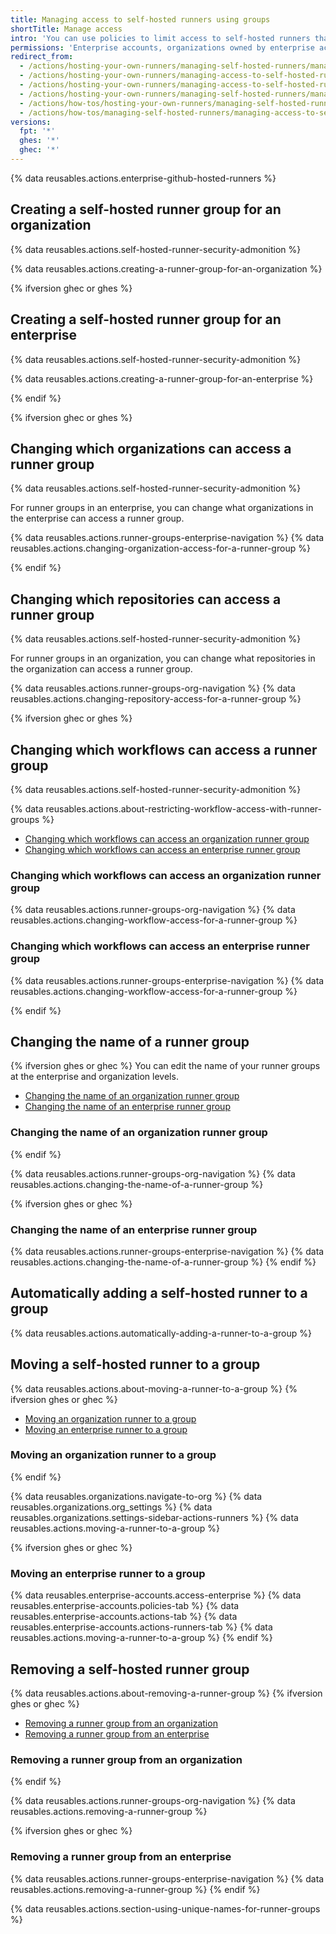 ```yaml
--- 
title: Managing access to self-hosted runners using groups
shortTitle: Manage access
intro: 'You can use policies to limit access to self-hosted runners that have been added to an organization{% ifversion ghec or ghes %} or enterprise{% endif %}.'
permissions: 'Enterprise accounts, organizations owned by enterprise accounts, and organizations using {% data variables.product.prodname_team %} or {% data variables.product.prodname_free_user %} plans can create and manage additional runner groups using self-hosted runners.<br><br>{% ifversion custom-org-roles %}Users with the "Manage organization runners and runner groups" permission can manage runner groups at the organization level.{% endif %}'
redirect_from:
  - /actions/hosting-your-own-runners/managing-self-hosted-runners/managing-access-to-self-hosted-runners
  - /actions/hosting-your-own-runners/managing-access-to-self-hosted-runners
  - /actions/hosting-your-own-runners/managing-access-to-self-hosted-runners-using-groups
  - /actions/hosting-your-own-runners/managing-self-hosted-runners/managing-access-to-self-hosted-runners-using-groups
  - /actions/how-tos/hosting-your-own-runners/managing-self-hosted-runners/managing-access-to-self-hosted-runners-using-groups
  - /actions/how-tos/managing-self-hosted-runners/managing-access-to-self-hosted-runners-using-groups
versions:
  fpt: '*'
  ghes: '*'
  ghec: '*'
---
```


{% data reusables.actions.enterprise-github-hosted-runners %}

## Creating a self-hosted runner group for an organization

{% data reusables.actions.self-hosted-runner-security-admonition %}

{% data reusables.actions.creating-a-runner-group-for-an-organization %}

{% ifversion ghec or ghes %}

## Creating a self-hosted runner group for an enterprise

{% data reusables.actions.self-hosted-runner-security-admonition %}

{% data reusables.actions.creating-a-runner-group-for-an-enterprise %}

{% endif %}

{% ifversion ghec or ghes %}

## Changing which organizations can access a runner group

{% data reusables.actions.self-hosted-runner-security-admonition %}

For runner groups in an enterprise, you can change what organizations in the enterprise can access a runner group.

{% data reusables.actions.runner-groups-enterprise-navigation %}
{% data reusables.actions.changing-organization-access-for-a-runner-group %}

{% endif %}

## Changing which repositories can access a runner group

{% data reusables.actions.self-hosted-runner-security-admonition %}

For runner groups in an organization, you can change what repositories in the organization can access a runner group.

{% data reusables.actions.runner-groups-org-navigation %}
{% data reusables.actions.changing-repository-access-for-a-runner-group %}

{% ifversion ghec or ghes %}

## Changing which workflows can access a runner group

{% data reusables.actions.self-hosted-runner-security-admonition %}

{% data reusables.actions.about-restricting-workflow-access-with-runner-groups %}

* [Changing which workflows can access an organization runner group](#changing-which-workflows-can-access-an-organization-runner-group)
* [Changing which workflows can access an enterprise runner group](#changing-which-workflows-can-access-an-enterprise-runner-group)

### Changing which workflows can access an organization runner group

{% data reusables.actions.runner-groups-org-navigation %}
{% data reusables.actions.changing-workflow-access-for-a-runner-group %}

### Changing which workflows can access an enterprise runner group

{% data reusables.actions.runner-groups-enterprise-navigation %}
{% data reusables.actions.changing-workflow-access-for-a-runner-group %}

{% endif %}

## Changing the name of a runner group

{% ifversion ghes or ghec %}
You can edit the name of your runner groups at the enterprise and organization levels.

* [Changing the name of an organization runner group](#changing-the-name-of-an-organization-runner-group)
* [Changing the name of an enterprise runner group](#changing-the-name-of-an-enterprise-runner-group)

### Changing the name of an organization runner group

{% endif %}

{% data reusables.actions.runner-groups-org-navigation %}
{% data reusables.actions.changing-the-name-of-a-runner-group %}

{% ifversion ghes or ghec %}

### Changing the name of an enterprise runner group

{% data reusables.actions.runner-groups-enterprise-navigation %}
{% data reusables.actions.changing-the-name-of-a-runner-group %}
{% endif %}

## Automatically adding a self-hosted runner to a group

{% data reusables.actions.automatically-adding-a-runner-to-a-group %}

<span id="moving-a-runner-to-a-group"></a>

## Moving a self-hosted runner to a group

{% data reusables.actions.about-moving-a-runner-to-a-group %}
{% ifversion ghes or ghec %}

* [Moving an organization runner to a group](#moving-an-organization-runner-to-a-group)
* [Moving an enterprise runner to a group](#moving-an-enterprise-runner-to-a-group)

### Moving an organization runner to a group

{% endif %}

{% data reusables.organizations.navigate-to-org %}
{% data reusables.organizations.org_settings %}
{% data reusables.organizations.settings-sidebar-actions-runners %}
{% data reusables.actions.moving-a-runner-to-a-group %}

{% ifversion ghes or ghec %}

### Moving an enterprise runner to a group

{% data reusables.enterprise-accounts.access-enterprise %}
{% data reusables.enterprise-accounts.policies-tab %}
{% data reusables.enterprise-accounts.actions-tab %}
{% data reusables.enterprise-accounts.actions-runners-tab %}
{% data reusables.actions.moving-a-runner-to-a-group %}
{% endif %}

## Removing a self-hosted runner group

{% data reusables.actions.about-removing-a-runner-group %}
{% ifversion ghes or ghec %}

* [Removing a runner group from an organization](#removing-a-runner-group-from-an-organization)
* [Removing a runner group from an enterprise](#removing-a-runner-group-from-an-enterprise)

### Removing a runner group from an organization

{% endif %}

{% data reusables.actions.runner-groups-org-navigation %}
{% data reusables.actions.removing-a-runner-group %}

{% ifversion ghes or ghec %}

### Removing a runner group from an enterprise

{% data reusables.actions.runner-groups-enterprise-navigation %}
{% data reusables.actions.removing-a-runner-group %}
{% endif %}

{% data reusables.actions.section-using-unique-names-for-runner-groups %}
